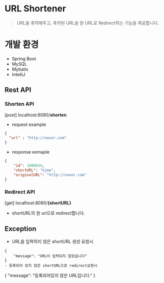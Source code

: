 # URL Shortener
> URL을 축약해주고, 축약된 URL을 원 URL로 Redirect하는 기능을 제공합니다.


# 개발 환경

- Spring Boot
- MySQL
- Mybatis
- IntelliJ

## Rest API

### Shorten API
[post] localhost:8080/**shorten**


- request example
```json
{
  "url" : "http://naver.com"
}
```
- response exmaple
```json
{
    "id": 1000034,
    "shortURL": "Kjme",
    "originalURL": "http://naver.com"
}
```
### Redirect API
[get] localhost:8080/**{shortURL}**

- shortURL의 원 url으로 redirect합니다.

## Exception
- URL을 입력하지 않은 shortURL 생성 요청시
```
{
    "message": "URL이 입력되지 않았습니다"
}
- 등록되어 있지 않은 shortURL으로 redirect요청시
```
{
    "message": "등록되어있지 않은 URL입니다."
}
```
